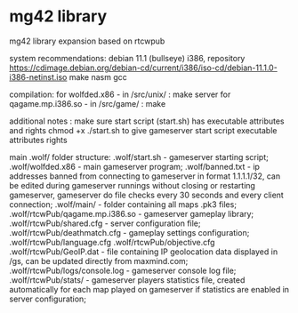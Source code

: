 # mg42 library
mg42 library expansion based on rtcwpub

system recommendations:
debian 11.1 (bullseye) i386, repository https://cdimage.debian.org/debian-cd/current/i386/iso-cd/debian-11.1.0-i386-netinst.iso
make
nasm
gcc

compilation:
for wolfded.x86 - in /src/unix/ : make server
for qagame.mp.i386.so - in /src/game/ : make

additional notes :
make sure start script (start.sh) has executable attributes and rights
chmod +x ./start.sh to give gameserver start script executable attributes rights

main .wolf/ folder structure:
.wolf/start.sh - gameserver starting script;
.wolf/wolfded.x86 - main gameserver program;
.wolf/banned.txt - ip addresses banned from connecting to gameserver in format 1.1.1.1/32, can be edited during gameserver runnings without closing or restarting gameserver, gameserver do file checks every 30 seconds and every client connection;
.wolf/main/ - folder containing all maps .pk3 files;
.wolf/rtcwPub/qagame.mp.i386.so - gameserver gameplay library;
.wolf/rtcwPub/shared.cfg - server configuration file;
.wolf/rtcwPub/deathmatch.cfg - gameplay settings configuration;
.wolf/rtcwPub/language.cfg
.wolf/rtcwPub/objective.cfg
.wolf/rtcwPub/GeoIP.dat - file containing IP geolocation data displayed in /gs, can be updated directly from maxmind.com;
.wolf/rtcwPub/logs/console.log - gameserver console log file;
.wolf/rtcwPub/stats/ - gameserver players statistics file, created automatically for each map played on gameserver if statistics are enabled in server configuration;
